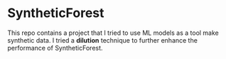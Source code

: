# SyntheticForest

This repo contains a project that I tried to use ML models as a tool make synthetic data. 
I tried a **dilution** technique to further enhance the performance of SyntheticForest.
